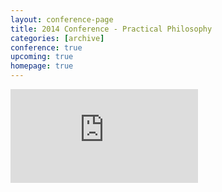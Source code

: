 ```yaml
---
layout: conference-page
title: 2014 Conference - Practical Philosophy
categories: [archive]
conference: true
upcoming: true
homepage: true
---
```

<div class="embed-container vga">
	<iframe src="http://2014.uxbrighton.org.uk/" frameborder="0"></iframe>
</div>


